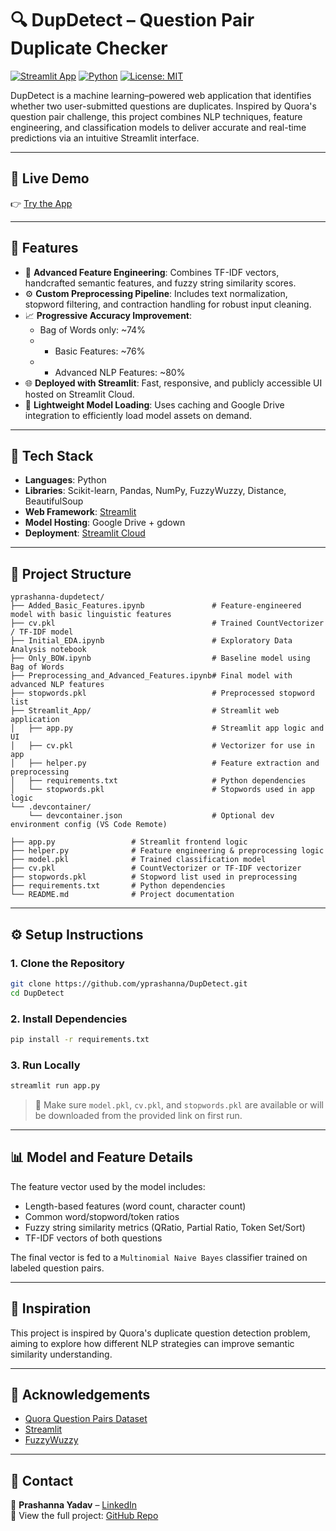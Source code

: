 
# 🔍 DupDetect – Question Pair Duplicate Checker

[![Streamlit App](https://img.shields.io/badge/Live%20Demo-Available-brightgreen)](https://duplicatedetector.streamlit.app/)
[![Python](https://img.shields.io/badge/Python-3.9+-blue.svg)](https://www.python.org/)
[![License: MIT](https://img.shields.io/badge/License-MIT-yellow.svg)](https://opensource.org/licenses/MIT)

DupDetect is a machine learning–powered web application that identifies whether two user-submitted questions are duplicates. Inspired by Quora's question pair challenge, this project combines NLP techniques, feature engineering, and classification models to deliver accurate and real-time predictions via an intuitive Streamlit interface.

---

## 🚀 Live Demo

👉 [Try the App](https://duplicatedetector.streamlit.app/)

---

## 📌 Features

- 🧠 **Advanced Feature Engineering**: Combines TF-IDF vectors, handcrafted semantic features, and fuzzy string similarity scores.
- ⚙️ **Custom Preprocessing Pipeline**: Includes text normalization, stopword filtering, and contraction handling for robust input cleaning.
- 📈 **Progressive Accuracy Improvement**:
  - Bag of Words only: ~74%
  - + Basic Features: ~76%
  - + Advanced NLP Features: ~80%
- 🌐 **Deployed with Streamlit**: Fast, responsive, and publicly accessible UI hosted on Streamlit Cloud.
- 🧳 **Lightweight Model Loading**: Uses caching and Google Drive integration to efficiently load model assets on demand.

---

## 🧰 Tech Stack

- **Languages**: Python
- **Libraries**: Scikit-learn, Pandas, NumPy, FuzzyWuzzy, Distance, BeautifulSoup
- **Web Framework**: [Streamlit](https://streamlit.io/)
- **Model Hosting**: Google Drive + gdown
- **Deployment**: [Streamlit Cloud](https://streamlit.io/cloud)

---

## 📂 Project Structure

```
yprashanna-dupdetect/
├── Added_Basic_Features.ipynb               # Feature-engineered model with basic linguistic features
├── cv.pkl                                   # Trained CountVectorizer / TF-IDF model
├── Initial_EDA.ipynb                        # Exploratory Data Analysis notebook
├── Only_BOW.ipynb                           # Baseline model using Bag of Words
├── Preprocessing_and_Advanced_Features.ipynb# Final model with advanced NLP features
├── stopwords.pkl                            # Preprocessed stopword list
├── Streamlit_App/                           # Streamlit web application
│   ├── app.py                               # Streamlit app logic and UI
│   ├── cv.pkl                               # Vectorizer for use in app
│   ├── helper.py                            # Feature extraction and preprocessing
│   ├── requirements.txt                     # Python dependencies
│   └── stopwords.pkl                        # Stopwords used in app logic
└── .devcontainer/
    └── devcontainer.json                    # Optional dev environment config (VS Code Remote)

├── app.py                 # Streamlit frontend logic
├── helper.py              # Feature engineering & preprocessing logic
├── model.pkl              # Trained classification model
├── cv.pkl                 # CountVectorizer or TF-IDF vectorizer
├── stopwords.pkl          # Stopword list used in preprocessing
├── requirements.txt       # Python dependencies
└── README.md              # Project documentation
```

---

## ⚙️ Setup Instructions

### 1. Clone the Repository

```bash
git clone https://github.com/yprashanna/DupDetect.git
cd DupDetect
```

### 2. Install Dependencies

```bash
pip install -r requirements.txt
```

### 3. Run Locally

```bash
streamlit run app.py
```

> 🔁 Make sure `model.pkl`, `cv.pkl`, and `stopwords.pkl` are available or will be downloaded from the provided link on first run.

---

## 📊 Model and Feature Details

The feature vector used by the model includes:
- Length-based features (word count, character count)
- Common word/stopword/token ratios
- Fuzzy string similarity metrics (QRatio, Partial Ratio, Token Set/Sort)
- TF-IDF vectors of both questions

The final vector is fed to a `Multinomial Naive Bayes` classifier trained on labeled question pairs.

---

## 🧠 Inspiration

This project is inspired by Quora's duplicate question detection problem, aiming to explore how different NLP strategies can improve semantic similarity understanding.

---

## 🙌 Acknowledgements

- [Quora Question Pairs Dataset](https://www.kaggle.com/c/quora-question-pairs)
- [Streamlit](https://streamlit.io/)
- [FuzzyWuzzy](https://github.com/seatgeek/fuzzywuzzy)

---

## 💬 Contact

📧 **Prashanna Yadav** – [LinkedIn](https://www.linkedin.com/in/prashannaky/)  
📁 View the full project: [GitHub Repo](https://github.com/yprashanna/DupDetect)
